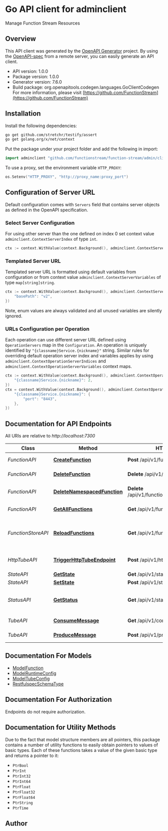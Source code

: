 # Go API client for adminclient

Manage Function Stream Resources

## Overview
This API client was generated by the [OpenAPI Generator](https://openapi-generator.tech) project.  By using the [OpenAPI-spec](https://www.openapis.org/) from a remote server, you can easily generate an API client.

- API version: 1.0.0
- Package version: 1.0.0
- Generator version: 7.6.0
- Build package: org.openapitools.codegen.languages.GoClientCodegen
For more information, please visit [https://github.com/FunctionStream](https://github.com/FunctionStream)

## Installation

Install the following dependencies:

```sh
go get github.com/stretchr/testify/assert
go get golang.org/x/net/context
```

Put the package under your project folder and add the following in import:

```go
import adminclient "github.com/functionstream/function-stream/admin/client"
```

To use a proxy, set the environment variable `HTTP_PROXY`:

```go
os.Setenv("HTTP_PROXY", "http://proxy_name:proxy_port")
```

## Configuration of Server URL

Default configuration comes with `Servers` field that contains server objects as defined in the OpenAPI specification.

### Select Server Configuration

For using other server than the one defined on index 0 set context value `adminclient.ContextServerIndex` of type `int`.

```go
ctx := context.WithValue(context.Background(), adminclient.ContextServerIndex, 1)
```

### Templated Server URL

Templated server URL is formatted using default variables from configuration or from context value `adminclient.ContextServerVariables` of type `map[string]string`.

```go
ctx := context.WithValue(context.Background(), adminclient.ContextServerVariables, map[string]string{
	"basePath": "v2",
})
```

Note, enum values are always validated and all unused variables are silently ignored.

### URLs Configuration per Operation

Each operation can use different server URL defined using `OperationServers` map in the `Configuration`.
An operation is uniquely identified by `"{classname}Service.{nickname}"` string.
Similar rules for overriding default operation server index and variables applies by using `adminclient.ContextOperationServerIndices` and `adminclient.ContextOperationServerVariables` context maps.

```go
ctx := context.WithValue(context.Background(), adminclient.ContextOperationServerIndices, map[string]int{
	"{classname}Service.{nickname}": 2,
})
ctx = context.WithValue(context.Background(), adminclient.ContextOperationServerVariables, map[string]map[string]string{
	"{classname}Service.{nickname}": {
		"port": "8443",
	},
})
```

## Documentation for API Endpoints

All URIs are relative to *http://localhost:7300*

Class | Method | HTTP request | Description
------------ | ------------- | ------------- | -------------
*FunctionAPI* | [**CreateFunction**](docs/FunctionAPI.md#createfunction) | **Post** /api/v1/function | create a function
*FunctionAPI* | [**DeleteFunction**](docs/FunctionAPI.md#deletefunction) | **Delete** /api/v1/function/{name} | delete a function
*FunctionAPI* | [**DeleteNamespacedFunction**](docs/FunctionAPI.md#deletenamespacedfunction) | **Delete** /api/v1/function/{namespace}/{name} | delete a namespaced function
*FunctionAPI* | [**GetAllFunctions**](docs/FunctionAPI.md#getallfunctions) | **Get** /api/v1/function | get all functions
*FunctionStoreAPI* | [**ReloadFunctions**](docs/FunctionStoreAPI.md#reloadfunctions) | **Get** /api/v1/function-store/reload | reload functions from the function store
*HttpTubeAPI* | [**TriggerHttpTubeEndpoint**](docs/HttpTubeAPI.md#triggerhttptubeendpoint) | **Post** /api/v1/http-tube/{endpoint} | trigger the http tube endpoint
*StateAPI* | [**GetState**](docs/StateAPI.md#getstate) | **Get** /api/v1/state/{key} | get a state
*StateAPI* | [**SetState**](docs/StateAPI.md#setstate) | **Post** /api/v1/state/{key} | set a state
*StatusAPI* | [**GetStatus**](docs/StatusAPI.md#getstatus) | **Get** /api/v1/status | Get the status of the Function Stream
*TubeAPI* | [**ConsumeMessage**](docs/TubeAPI.md#consumemessage) | **Get** /api/v1/consume/{name} | consume a message
*TubeAPI* | [**ProduceMessage**](docs/TubeAPI.md#producemessage) | **Post** /api/v1/produce/{name} | produce a message


## Documentation For Models

 - [ModelFunction](docs/ModelFunction.md)
 - [ModelRuntimeConfig](docs/ModelRuntimeConfig.md)
 - [ModelTubeConfig](docs/ModelTubeConfig.md)
 - [RestfulspecSchemaType](docs/RestfulspecSchemaType.md)


## Documentation For Authorization

Endpoints do not require authorization.


## Documentation for Utility Methods

Due to the fact that model structure members are all pointers, this package contains
a number of utility functions to easily obtain pointers to values of basic types.
Each of these functions takes a value of the given basic type and returns a pointer to it:

* `PtrBool`
* `PtrInt`
* `PtrInt32`
* `PtrInt64`
* `PtrFloat`
* `PtrFloat32`
* `PtrFloat64`
* `PtrString`
* `PtrTime`

## Author



